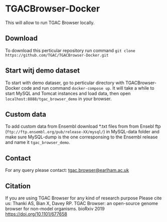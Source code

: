 # TGACBrowser-Docker

This will allow to run TGAC Browser locally. 

## Download
To download this perticular repository run command `git clone 	https://github.com/TGAC/TGACBrowser-Docker.git`

## Start witj demo dataset
To start with demo dataser, go to perticular directory with TGACBrowser-Docker code and run command `docker-compose up`. It will take a while to start MySQL and Tomcat instances and load data, then open `localhost:8888/tgac_browser_demo` in your browser.

## Custom data
To add custom data from Ensembl download *.txt files from from Ensebl ftp (`ftp://ftp.ensembl.org/pub/release-XX/mysql/`) in MySQL-data folder and make sure MySQL-dump is the one corresponsing to the Ensembl release and name it `tgac_browser_demo`.

## Contact
For any query please contact: tgac.browser@earlham.ac.uk

## Citation
If you are using TGAC Browser for any kind of research purpose Please cite us:
Thanki AS, Bian X, Davey RP. TGAC Browser: an open-source genome browser for non-model organisms. bioRxiv 2019 https://doi.org/10.1101/677658 
